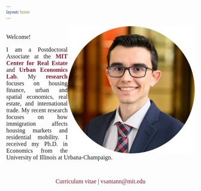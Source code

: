 ```yaml
---
layout: home
---
```


 <style>
   p.ex1 {
     max-width: 520px;
    }
 
 html * {
        font-family: Cambria,Georgia,serif; 
      }
 
 a:link, a:visited {
  background-color: white;
  color: rgb(134, 21, 44);
  text-align: center;
  text-decoration: none;
}
 
 a:hover {
   text-decoration:underline;
}
 </style>

   <img src="./files/profile_c2.png" alt="profile" style="width: 340px;" align="right" />

<p style="font-size:16px"  align="justify" class="ex1"><br>Welcome!<br/></p>

<p style="font-size:16px"  align="justify" class="ex1">
I am a Postdoctoral Associate at the <strong><a target="_blank" rel="noopener noreferrer" href="https://mitcre.mit.edu/">MIT Center for Real Estate</a></strong> and <strong><a target="_blank" rel="noopener noreferrer" href="https://urbaneconomics.mit.edu">Urban Economics Lab</a></strong>. My <strong><a class="page-link" href="/research/">research</a></strong> focuses on housing finance, urban and spatial economics, real estate, and international trade. My recent research focuses on how immigration affects housing markets and residential mobility. I received my Ph.D. in Economics from the University of Illinois at Urbana-Champaign.</p><br/>

<p align="center" class="ex1"><font size="3"> <a class="page-link" target="_blank" rel="noopener noreferrer" href="/files/vpsantanna_CV.pdf"><i class="fa-regular fa-file-lines"> </i> Curriculum vitae</a> | <a href="mailto:vsantann@mit.edu"> <i class="fa-regular fa-envelope"> </i> vsantann@mit.edu</a> </font></p>

<a rel="me" href="https://econtwitter.net/@vpsantanna"></a>
